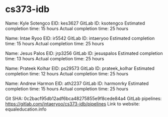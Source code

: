 # cs373-idb
Name: Kyle Sotengco
EID: kes3627
GitLab ID: ksotengco
Estimated completion time: 15 hours
Actual completion time: 25 hours

Name: Intae Ryoo
EID: ir5542
GitLab ID: intaeryoo
Estimated completion time: 15 hours
Actual completion time: 25 hours

Name: Jesus Palos
EID: jrp3256
GitLab ID: jesuspalos
Estimated completion time: 13 hours
Actual completion time: 25 hours

Name: Prateek Kolhar
EID: ps29573
GitLab ID: prateek_kolhar
Estimated completion time: 12 hours 
Actual completion time: 25 hours

Name: Andrew Harmon
EID: ath2237
GitLab ID: harmonrky
Estimated completion time: 15 hours
Actual completion time: 25 hours

Git SHA: 0c2bacf95db12adf6bca48275855e9f8cede84a4
GitLab pipelines: https://gitlab.com/intaeryoo/cs373-idb/pipelines
Link to website: equaleducation.info
